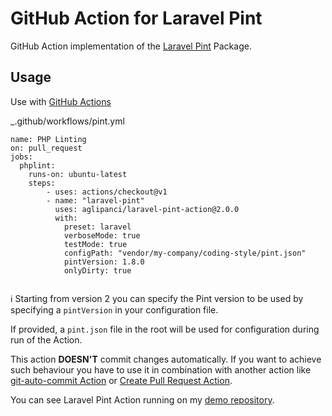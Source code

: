 # GitHub Action for Laravel Pint  

GitHub Action implementation of the [Laravel Pint](https://github.com/laravel/pint) Package. 

## Usage

Use with [GitHub Actions](https://github.com/features/actions)

_.github/workflows/pint.yml

```
name: PHP Linting
on: pull_request
jobs:
  phplint:
    runs-on: ubuntu-latest
    steps:
        - uses: actions/checkout@v1
        - name: "laravel-pint"
          uses: aglipanci/laravel-pint-action@2.0.0
          with:
            preset: laravel
            verboseMode: true
            testMode: true
            configPath: "vendor/my-company/coding-style/pint.json"
            pintVersion: 1.8.0
            onlyDirty: true
          
```
ℹ️ Starting from version 2 you can specify the Pint version to be used by specifying a `pintVersion` in your configuration file.

If provided, a `pint.json` file in the root will be used for configuration during run of the Action.

This action **DOESN'T** commit changes automatically. If you want to achieve such behaviour you have to use it in combination with another action like [git-auto-commit Action](https://github.com/stefanzweifel/git-auto-commit-action) or [Create Pull Request Action](https://github.com/marketplace/actions/create-pull-request).

You can see Laravel Pint Action running on my [demo repository](https://github.com/aglipanci/laravel-pint-action-demo/pulls).
